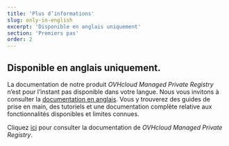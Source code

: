 ```yaml
---
title: 'Plus d’informations'
slug: only-in-english
excerpt: 'Disponible en anglais uniquement'
section: 'Premiers pas'
order: 2
---
```


## Disponible en anglais uniquement.

La documentation de notre produit *OVHcloud Managed Private Registry* n’est pour l’instant pas disponible dans votre langue. Nous vous invitons à consulter la [documentation en anglais](https://docs.ovh.com/gb/en/private-registry/).
Vous y trouverez des guides de prise en main, des tutoriels et une documentation complète relative aux fonctionnalités disponibles et limites connues. 

Cliquez [ici](https://docs.ovh.com/gb/en/private-registry/) pour consulter la documentation de *OVHcloud Managed Private Registry*.

